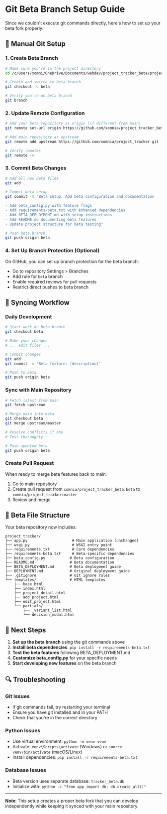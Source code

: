 # Git Beta Branch Setup Guide

Since we couldn't execute git commands directly, here's how to set up your beta fork properly:

## 🔧 Manual Git Setup

### 1. Create Beta Branch

```bash
# Make sure you're in the project directory
cd /c/Users/xomni/OneDrive/Documents/webdev/project_tracker_beta/project_tracker

# Create and switch to beta branch
git checkout -b beta

# Verify you're on beta branch
git branch
```

### 2. Update Remote Configuration

```bash
# Add your beta repository as origin (if different from main)
git remote set-url origin https://github.com/xomnia/project_tracker_beta.git

# Add main repository as upstream
git remote add upstream https://github.com/xomnia/project_tracker.git

# Verify remotes
git remote -v
```

### 3. Commit Beta Changes

```bash
# Add all new beta files
git add .

# Commit beta setup
git commit -m "Beta setup: Add beta configuration and documentation

- Add beta_config.py with feature flags
- Add requirements-beta.txt with enhanced dependencies
- Add BETA_DEPLOYMENT.md with setup instructions
- Add README.md documenting beta features
- Update project structure for beta testing"

# Push beta branch
git push origin beta
```

### 4. Set Up Branch Protection (Optional)

On GitHub, you can set up branch protection for the beta branch:
- Go to repository Settings > Branches
- Add rule for `beta` branch
- Enable required reviews for pull requests
- Restrict direct pushes to beta branch

## 🔄 Syncing Workflow

### Daily Development

```bash
# Start work on beta branch
git checkout beta

# Make your changes
# ... edit files ...

# Commit changes
git add .
git commit -m "Beta feature: [description]"

# Push to beta
git push origin beta
```

### Sync with Main Repository

```bash
# Fetch latest from main
git fetch upstream

# Merge main into beta
git checkout beta
git merge upstream/master

# Resolve conflicts if any
# Test thoroughly

# Push updated beta
git push origin beta
```

### Create Pull Request

When ready to merge beta features back to main:
1. Go to main repository
2. Create pull request from `xomnia/project_tracker_beta:beta` to `xomnia/project_tracker:master`
3. Review and merge

## 📁 Beta File Structure

Your beta repository now includes:

```
project_tracker/
├── app.py                    # Main application (unchanged)
├── wsgi.py                   # WSGI entry point
├── requirements.txt          # Core dependencies
├── requirements-beta.txt     # Beta-specific dependencies
├── beta_config.py           # Beta configuration
├── README.md                # Beta documentation
├── BETA_DEPLOYMENT.md       # Beta deployment guide
├── DEPLOYMENT.md            # Original deployment guide
├── .gitignore               # Git ignore rules
└── templates/               # HTML templates
    ├── base.html
    ├── index.html
    ├── project_detail.html
    ├── add_project.html
    ├── edit_project.html
    └── partials/
        ├── _variant_list.html
        └── decision_modal.html
```

## 🚀 Next Steps

1. **Set up the beta branch** using the git commands above
2. **Install beta dependencies**: `pip install -r requirements-beta.txt`
3. **Test the beta features** following BETA_DEPLOYMENT.md
4. **Customize beta_config.py** for your specific needs
5. **Start developing new features** on the beta branch

## 🔍 Troubleshooting

### Git Issues
- If git commands fail, try restarting your terminal
- Ensure you have git installed and in your PATH
- Check that you're in the correct directory

### Python Issues
- Use virtual environment: `python -m venv venv`
- Activate: `venv\Scripts\activate` (Windows) or `source venv/bin/activate` (macOS/Linux)
- Install dependencies: `pip install -r requirements-beta.txt`

### Database Issues
- Beta version uses separate database: `tracker_beta.db`
- Initialize with: `python -c "from app import db; db.create_all()"`

---

**Note**: This setup creates a proper beta fork that you can develop independently while keeping it synced with your main repository.
